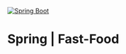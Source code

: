 [![Spring Boot](https://spring.io/images/spring-logo-9146a4d3298760c2e7e49595184e1975.svg)](https://spring.io)

# Spring | Fast-Food
